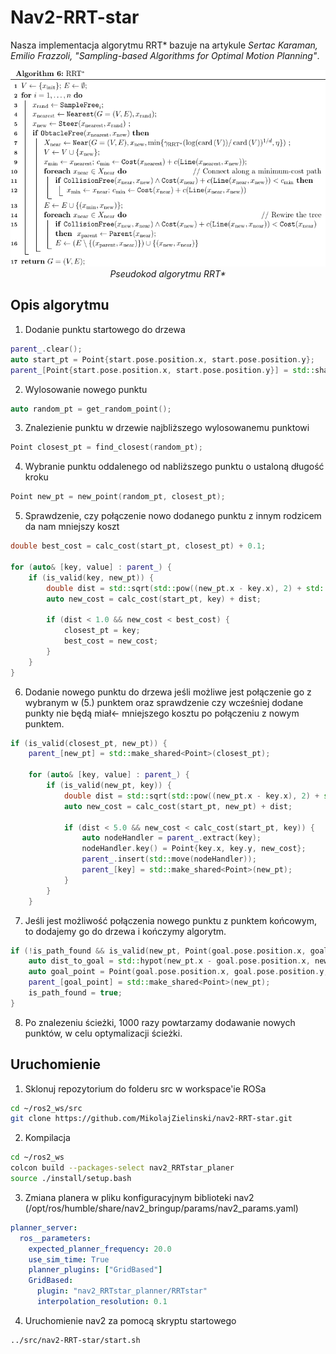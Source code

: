 # Nav2-RRT-star
Nasza implementacja algorytmu RRT* bazuje na artykule *Sertac Karaman, Emilio Frazzoli, "Sampling-based Algorithms for Optimal Motion Planning"*.

<p align="center">
  <img src="./pseudocode.png" />
  <br>
  <i>Pseudokod algorytmu RRT*</i>
</p>

## Opis algorytmu
1. Dodanie punktu startowego do drzewa
```cpp
parent_.clear();
auto start_pt = Point{start.pose.position.x, start.pose.position.y};
parent_[Point{start.pose.position.x, start.pose.position.y}] = std::shared_ptr<Point>{};
```
2. Wylosowanie nowego punktu
```cpp
auto random_pt = get_random_point();
```
3. Znalezienie punktu w drzewie najbliższego wylosowanemu punktowi
```cpp
Point closest_pt = find_closest(random_pt);
```
4. Wybranie punktu oddalenego od nabliższego punktu o ustaloną długość kroku
```cpp
Point new_pt = new_point(random_pt, closest_pt);
```
5. Sprawdzenie, czy połączenie nowo dodanego punktu z innym rodzicem da nam mniejszy koszt
```cpp
double best_cost = calc_cost(start_pt, closest_pt) + 0.1;

for (auto& [key, value] : parent_) {
    if (is_valid(key, new_pt)) {
        double dist = std::sqrt(std::pow((new_pt.x - key.x), 2) + std::pow((new_pt.y, key.y), 2));
        auto new_cost = calc_cost(start_pt, key) + dist;

        if (dist < 1.0 && new_cost < best_cost) {
            closest_pt = key;
            best_cost = new_cost;
        }
    }
}
```
6. Dodanie nowego punktu do drzewa jeśli możliwe jest połączenie go z wybranym w (5.) punktem oraz sprawdzenie czy wcześniej dodane punkty nie będą miał← mniejszego kosztu po połączeniu z nowym punktem.
```cpp
if (is_valid(closest_pt, new_pt)) {
    parent_[new_pt] = std::make_shared<Point>(closest_pt);

    for (auto& [key, value] : parent_) {
        if (is_valid(new_pt, key)) {
            double dist = std::sqrt(std::pow((new_pt.x - key.x), 2) + std::pow((new_pt.y, key.y), 2));
            auto new_cost = calc_cost(start_pt, new_pt) + dist;

            if (dist < 5.0 && new_cost < calc_cost(start_pt, key)) {
                auto nodeHandler = parent_.extract(key);
                nodeHandler.key() = Point{key.x, key.y, new_cost};
                parent_.insert(std::move(nodeHandler));
                parent_[key] = std::make_shared<Point>(new_pt);
            }
        }
    }
```
7. Jeśli jest możliwość połączenia nowego punktu z punktem końcowym, to dodajemy go do drzewa i kończymy algorytm.
```cpp
if (!is_path_found && is_valid(new_pt, Point(goal.pose.position.x, goal.pose.position.y))) {
    auto dist_to_goal = std::hypot(new_pt.x - goal.pose.position.x, new_pt.y - goal.pose.position.y);
    auto goal_point = Point(goal.pose.position.x, goal.pose.position.y, dist_to_goal + new_pt.cost);
    parent_[goal_point] = std::make_shared<Point>(new_pt);
    is_path_found = true;
}
```
8. Po znalezeniu ścieżki, 1000 razy powtarzamy dodawanie nowych punktów, w celu optymalizacji ścieżki.

## Uruchomienie
1. Sklonuj repozytorium do folderu src w workspace'ie ROSa
```bash
cd ~/ros2_ws/src
git clone https://github.com/MikolajZielinski/nav2-RRT-star.git
```
2. Kompilacja
```bash
cd ~/ros2_ws
colcon build --packages-select nav2_RRTstar_planer
source ./install/setup.bash
```
3. Zmiana planera w pliku konfiguracyjnym biblioteki nav2 (/opt/ros/humble/share/nav2_bringup/params/nav2_params.yaml)
```yaml
planner_server:
  ros__parameters:
    expected_planner_frequency: 20.0
    use_sim_time: True
    planner_plugins: ["GridBased"]
    GridBased:
      plugin: "nav2_RRTstar_planner/RRTstar"
      interpolation_resolution: 0.1
```
4. Uruchomienie nav2 za pomocą skryptu startowego
```bash
../src/nav2-RRT-star/start.sh
```
